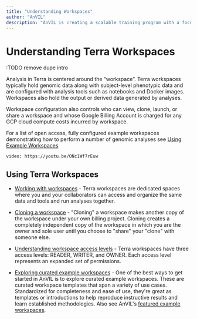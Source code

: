 ```yaml
---
title: "Understanding Workspaces"
author: "AnVIL"
description: "AnVIL is creating a scalable training program with a focus on researchers and use cases."
---
```


# Understanding Terra Workspaces

:TODO remove dupe intro

Analysis in Terra is centered around the “workspace”. Terra workspaces typically hold genomic data along with subject-level phenotypic data and are configured with analysis tools such as notebooks and Docker images. Workspaces also hold the output or derived data generated by analyses.

Workspace configuration also controls who can view, clone,  launch, or share a workspace and whose Google Billing Account is charged for any GCP cloud compute costs incurred by workspace.

For a list of open access, fully configured example workspaces demonstrating how to perform a number of genomic analyses see [Using Example Workspaces](/learn/getting-started/using-example-workspaces)

`video: https://youtu.be/ONc1Wf7rEuw`

## Using Terra Workspaces

- [Working with workspaces](https://support.terra.bio/hc/en-us/articles/360024743371-Working-with-workspaces) - Terra workspaces  are dedicated spaces where you and your collaborators can access and organize the same data and tools and run analyses together.

- [Cloning a workspace](https://support.terra.bio/hc/en-us/articles/360026130851-How-to-clone-a-workspace) - "Cloning" a workspace makes another copy of the workspace under your own billing project. Cloning creates a completely independent copy of the workspace in which you are the owner and sole user until you choose to "share" your "clone" with someone else.


- [Understanding workspace access levels](https://support.terra.bio/hc/en-us/articles/360025851892-Reader-writer-or-owner-Workspace-access-controls-explained) - Terra workspaces have three access levels: READER, WRITER, and OWNER. Each access level represents an expanded set of permissions.

- [Exploring curated example workspaces](https://support.terra.bio/hc/en-us/articles/360028967111-Start-with-curated-sample-workspaces-for-a-variety-of-use-cases) - One of the best ways to get started in AnVIL is to explore curated example workspaces. These are curated workspace templates that span a variety of use cases.  Standardized for completeness and ease of use, they're great as templates or introductions to help reproduce instructive results and learn established methodologies. Also see AnVIL's [featured example workspaces](/learn/getting-started/using-example-workspaces).
